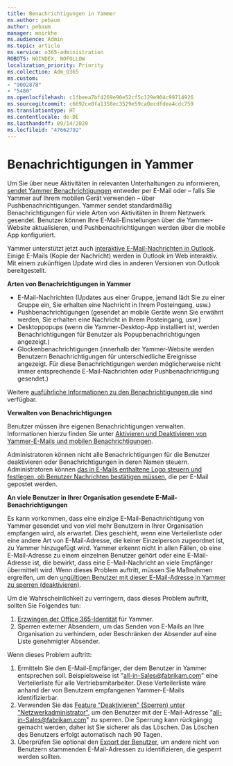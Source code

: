 ```yaml
---
title: Benachrichtigungen in Yammer
ms.author: pebaum
author: pebaum
manager: mnirkhe
ms.audience: Admin
ms.topic: article
ms.service: o365-administration
ROBOTS: NOINDEX, NOFOLLOW
localization_priority: Priority
ms.collection: Adm_O365
ms.custom:
- "9002878"
- "5480"
ms.openlocfilehash: c1fbeea7bf4269e90e52cf5c129e904c99714926
ms.sourcegitcommit: c6692ce0fa1358ec3529e59ca0ecdfdea4cdc759
ms.translationtype: HT
ms.contentlocale: de-DE
ms.lasthandoff: 09/14/2020
ms.locfileid: "47662792"
---
```

# <a name="notifications-in-yammer"></a>Benachrichtigungen in Yammer

Um Sie über neue Aktivitäten in relevanten Unterhaltungen zu informieren, [ sendet Yammer Benachrichtigungen](https://support.microsoft.com/en-gb/office/enable-or-disable-yammer-email-and-phone-notifications-93e530e0-189f-4768-8f28-7683d48cc996) entweder per E-Mail oder – falls Sie Yammer auf Ihrem mobilen Gerät verwenden – über Pushbenachrichtigungen. Yammer sendet standardmäßig Benachrichtigungen für viele Arten von Aktivitäten in Ihrem Netzwerk gesendet. Benutzer können Ihre E-Mail-Einstellungen über die Yammer-Website aktualisieren, und Pushbenachrichtigungen werden über die mobile App konfiguriert. 

Yammer unterstützt jetzt auch [interaktive E-Mail-Nachrichten in Outlook](https://techcommunity.microsoft.com/t5/outlook-blog/interactive-yammer-emails-in-outlook-on-the-web-are-here/ba-p/1209420). Einige E-Mails (Kopie der Nachricht) werden in Outlook im Web interaktiv. Mit einem zukünftigen Update wird dies in anderen Versionen von Outlook bereitgestellt.

**Arten von Benachrichtigungen in Yammer**

- E-Mail-Nachrichten (Updates aus einer Gruppe, jemand lädt Sie zu einer Gruppe ein, Sie erhalten eine Nachricht in Ihrem Posteingang, usw.)
- Pushbenachrichtigungen (gesendet an mobile Geräte wenn Sie erwähnt werden, Sie erhalten eine Nachricht in Ihrem Posteingang, usw.)
- Desktoppopups (wenn die Yammer-Desktop-App installiert ist, werden Benachrichtigungen für Benutzer als Popupbenachrichtigungen angezeigt.)
- Glockenbenachrichtigungen (innerhalb der Yammer-Website werden Benutzern Benachrichtigungen für unterschiedliche Ereignisse angezeigt. Für diese Benachrichtigungen werden möglicherweise nicht immer entsprechende E-Mail-Nachrichten oder Pushbenachrichtigung gesendet.)

Weitere [ausführliche Informationen zu den Benachrichtigungen die](https://support.microsoft.com/en-gb/office/enable-or-disable-yammer-email-and-phone-notifications-93e530e0-189f-4768-8f28-7683d48cc996) sind verfügbar.

**Verwalten von Benachrichtigungen**

Benutzer müssen ihre eigenen Benachrichtigungen verwalten. Informationen hierzu finden Sie unter [Aktivieren und Deaktivieren von Yammer-E-Mails und mobilen Benachrichtigungen](https://support.microsoft.com/en-gb/office/enable-or-disable-yammer-email-and-phone-notifications-93e530e0-189f-4768-8f28-7683d48cc996). 

Administratoren können nicht alle Benachrichtigungen für die Benutzer deaktivieren oder Benachrichtigungen in deren Namen steuern. Administratoren können [das in E-Mails enthaltene Logo steuern und festlegen, ob Benutzer Nachrichten bestätigen müssen](https://docs.microsoft.com/yammer/configure-your-yammer-network/configure-email-and-yammer), die per E-Mail gepostet werden.

**An viele Benutzer in Ihrer Organisation gesendete E-Mail-Benachrichtigungen**

Es kann vorkommen, dass eine einzige E-Mail-Benachrichtigung von Yammer gesendet und von viel mehr Benutzern in Ihrer Organisation empfangen wird, als erwartet. Dies geschieht, wenn eine Verteilerliste oder eine andere Art von E-Mail-Adresse, die keiner Einzelperson zugeordnet ist, zu Yammer hinzugefügt wird. Yammer erkennt nicht in allen Fällen, ob eine E-Mail-Adresse zu einem einzelnen Benutzer gehört oder eine E-Mail-Adresse ist, die bewirkt, dass eine E-Mail-Nachricht an viele Empfänger übermittelt wird. Wenn dieses Problem auftritt, müssen Sie Maßnahmen ergreifen, um den [ungültigen Benutzer mit dieser E-Mail-Adresse in Yammer zu sperren (deaktivieren)](https://docs.microsoft.com/yammer/manage-yammer-users/add-block-or-remove-users#remove-users). 

Um die Wahrscheinlichkeit zu verringern, dass dieses Problem auftritt, sollten Sie Folgendes tun:

1. [Erzwingen der Office 365-Identität](https://docs.microsoft.com/yammer/configure-your-yammer-network/enforce-office-365-identity) für Yammer.
2. Sperren externer Absendern, um das Senden von E-Mails an Ihre Organisation zu verhindern, oder Beschränken der Absender auf eine Liste genehmigter Absender.

Wenn dieses Problem auftritt:

1. Ermitteln Sie den E-Mail-Empfänger, der dem Benutzer in Yammer entsprechen soll. Beispielsweise ist "all-in-Sales@fabrikam.com" eine Verteilerliste für alle Vertriebsmitarbeiter. Diese Verteilerliste wäre anhand der von Benutzern empfangenen Yammer-E-Mails identifizierbar.
2. Verwenden Sie das [Feature "Deaktivieren" (Sperren) unter "Netzwerkadministrator"](https://docs.microsoft.com/yammer/manage-yammer-users/add-block-or-remove-users#remove-users), um den Benutzer mit der E-Mail-Adresse "all-in-Sales@fabrikam.com" zu sperren. Die Sperrung kann rückgängig gemacht werden, daher ist Sie sicherer als das Löschen. Das Löschen des Benutzers erfolgt automatisch nach 90 Tagen.
3. Überprüfen Sie optional den [Export der Benutzer](https://docs.microsoft.com/yammer/manage-security-and-compliance/export-yammer-enterprise-data#ExportUsers), um andere nicht von Benutzern stammenden E-Mail-Adressen zu identifizieren, die gesperrt werden sollten.
